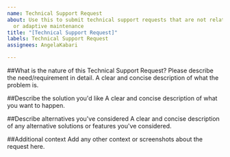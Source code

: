 ```yaml
---
name: Technical Support Request
about: Use this to submit technical support requests that are not related to corrective
  or adaptive maintenance
title: "[Technical Support Request]"
labels: Technical Support Request
assignees: AngelaKabari

---
```


##What is the nature of this Technical Support Request? Please describe the need/requirement in detail.
A clear and concise description of what the problem is. 




##Describe the solution you'd like
A clear and concise description of what you want to happen.




##Describe alternatives you've considered
A clear and concise description of any alternative solutions or features you've considered.




##Additional context
Add any other context or screenshots about the request here.
